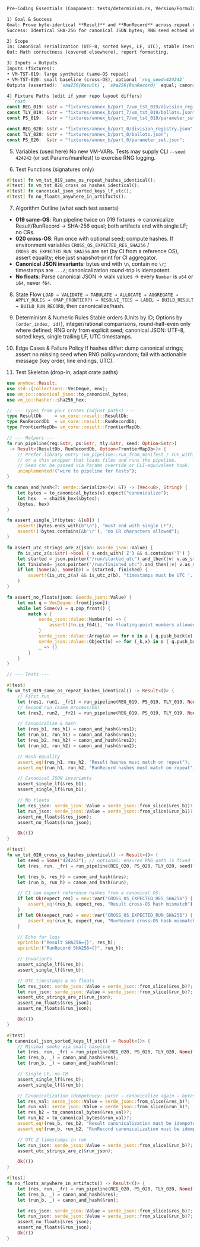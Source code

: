 ````md
Pre-Coding Essentials (Component: tests/determinism.rs, Version/FormulaID: VM-ENGINE v0) — 78/89

1) Goal & Success
Goal: Prove byte-identical **Result** and **RunRecord** across repeat runs (same OS) and across Win/macOS/Linux (CI), per VM-TST-019/020.  
Success: Identical SHA-256 for canonical JSON bytes; RNG seed echoed when used; artifacts end with a single `\n`; zero floats anywhere.

2) Scope
In: Canonical serialization (UTF-8, sorted keys, LF, UTC), stable iteration order, seeded RNG logging, offline I/O.  
Out: Math correctness (covered elsewhere), report formatting.

3) Inputs → Outputs
Inputs (fixtures):  
• VM-TST-019: large synthetic (same-OS repeat)  
• VM-TST-020: small baseline (cross-OS), optional `rng_seed=424242`  
Outputs (asserted): `sha256(Result)`, `sha256(RunRecord)` equal; canonical JSON invariants; no floats.

4) Fixture Paths (edit if your repo layout differs)
```rust
const REG_019: &str = "fixtures/annex_b/part_7/vm_tst_019/division_registry.json";
const TLY_019: &str = "fixtures/annex_b/part_7/vm_tst_019/ballots.json";
const PS_019:  &str = "fixtures/annex_b/part_7/vm_tst_019/parameter_set.json";

const REG_020: &str = "fixtures/annex_b/part_0/division_registry.json";
const TLY_020: &str = "fixtures/annex_b/part_0/ballots.json";
const PS_020:  &str = "fixtures/annex_b/part_0/parameter_set.json";
````

5. Variables (used here)
   No new VM-VARs. Tests may supply CLI `--seed 424242` (or set Params/manifest) to exercise RNG logging.

6. Test Functions (signatures only)

```rust
#[test] fn vm_tst_019_same_os_repeat_hashes_identical();
#[test] fn vm_tst_020_cross_os_hashes_identical();
#[test] fn canonical_json_sorted_keys_lf_utc();
#[test] fn no_floats_anywhere_in_artifacts();
```

7. Algorithm Outline (what each test asserts)

* **019 same-OS**: Run pipeline twice on 019 fixtures → canonicalize Result/RunRecord → SHA-256 equal; both artifacts end with single LF; no CRs.
* **020 cross-OS**: Run once with optional seed; compute hashes. If environment variables
  `CROSS_OS_EXPECTED_RES_SHA256` / `CROSS_OS_EXPECTED_RUN_SHA256` are set (by CI from a reference OS), assert equality; else just snapshot-print for CI aggregator.
* **Canonical JSON invariants**: bytes end with `\n`, contain no `\r`; timestamps are `...Z`; canonicalization round-trip is idempotent.
* **No floats**: Parse canonical JSON → walk values → every `Number` is `u64` or `i64`, never `f64`.

8. State Flow
   `LOAD → VALIDATE → TABULATE → ALLOCATE → AGGREGATE → APPLY_RULES → (MAP_FRONTIER?) → RESOLVE_TIES → LABEL → BUILD_RESULT → BUILD_RUN_RECORD`, then canonicalize/hash.

9. Determinism & Numeric Rules
   Stable orders (Units by ID; Options by `(order_index, id)`), integer/rational comparisons, round-half-even only where defined; RNG only from explicit seed; canonical JSON: UTF-8, sorted keys, single trailing LF, UTC timestamps.

10. Edge Cases & Failure Policy
    If hashes differ: dump canonical strings; assert no missing seed when RNG policy=random; fail with actionable message (key order, line endings, UTC).

11. Test Skeleton (drop-in; adapt crate paths)

```rust
use anyhow::Result;
use std::{collections::VecDeque, env};
use vm_io::canonical_json::to_canonical_bytes;
use vm_io::hasher::sha256_hex;

// --- Types from your crates (adjust paths) ---
type ResultDb     = vm_core::result::ResultDb;
type RunRecordDb  = vm_core::result::RunRecordDb;
type FrontierMapDb= vm_core::result::FrontierMapDb;

// --- Helpers ---
fn run_pipeline(reg:&str, ps:&str, tly:&str, seed: Option<&str>)
 -> Result<(ResultDb, RunRecordDb, Option<FrontierMapDb>)> {
    // Prefer library entry (vm_pipeline::run_from_manifest / run_with_ctx)
    // or a thin wrapper that loads files and runs the pipeline.
    // Seed can be passed via Params override or CLI-equivalent hook.
    unimplemented!("wire to pipeline for tests");
}

fn canon_and_hash<T: serde::Serialize>(v: &T) -> (Vec<u8>, String) {
    let bytes = to_canonical_bytes(v).expect("canonicalize");
    let hex   = sha256_hex(&bytes);
    (bytes, hex)
}

fn assert_single_lf(bytes: &[u8]) {
    assert!(bytes.ends_with(b"\n"), "must end with single LF");
    assert!(!bytes.contains(&b'\r'), "no CR characters allowed");
}

fn assert_utc_strings_are_z(json: &serde_json::Value) {
    fn is_utc_z(s:&str)->bool { s.ends_with('Z') && s.contains('T') }
    let started = json.pointer("/run/started_utc").and_then(|v| v.as_str());
    let finished= json.pointer("/run/finished_utc").and_then(|v| v.as_str());
    if let (Some(a), Some(b)) = (started, finished) {
        assert!(is_utc_z(a) && is_utc_z(b), "timestamps must be UTC '...Z'");
    }
}

fn assert_no_floats(json: &serde_json::Value) {
    let mut q = VecDeque::from([json]);
    while let Some(v) = q.pop_front() {
        match v {
            serde_json::Value::Number(n) => {
                assert!(!n.is_f64(), "no floating-point numbers allowed: {n}");
            }
            serde_json::Value::Array(a) => for x in a { q.push_back(x); }
            serde_json::Value::Object(o) => for (_k,x) in o { q.push_back(x); }
            _ => {}
        }
    }
}

// --- Tests ---

#[test]
fn vm_tst_019_same_os_repeat_hashes_identical() -> Result<()> {
    // First run
    let (res1, run1, _fr1) = run_pipeline(REG_019, PS_019, TLY_019, None)?;
    // Second run (same process/OS)
    let (res2, run2, _fr2) = run_pipeline(REG_019, PS_019, TLY_019, None)?;

    // Canonicalize & hash
    let (res_b1, res_h1) = canon_and_hash(&res1);
    let (run_b1, run_h1) = canon_and_hash(&run1);
    let (res_b2, res_h2) = canon_and_hash(&res2);
    let (run_b2, run_h2) = canon_and_hash(&run2);

    // Hash equality
    assert_eq!(res_h1, res_h2, "Result hashes must match on repeat");
    assert_eq!(run_h1, run_h2, "RunRecord hashes must match on repeat");

    // Canonical JSON invariants
    assert_single_lf(&res_b1);
    assert_single_lf(&run_b1);

    // No floats
    let res_json: serde_json::Value = serde_json::from_slice(&res_b1)?;
    let run_json: serde_json::Value = serde_json::from_slice(&run_b1)?;
    assert_no_floats(&res_json);
    assert_no_floats(&run_json);

    Ok(())
}

#[test]
fn vm_tst_020_cross_os_hashes_identical() -> Result<()> {
    let seed = Some("424242"); // optional: ensures RNG path is fixed if triggered
    let (res, run, _fr) = run_pipeline(REG_020, PS_020, TLY_020, seed)?;

    let (res_b, res_h) = canon_and_hash(&res);
    let (run_b, run_h) = canon_and_hash(&run);

    // CI can export reference hashes from a canonical OS:
    if let Ok(expect_res) = env::var("CROSS_OS_EXPECTED_RES_SHA256") {
        assert_eq!(res_h, expect_res, "Result cross-OS hash mismatch");
    }
    if let Ok(expect_run) = env::var("CROSS_OS_EXPECTED_RUN_SHA256") {
        assert_eq!(run_h, expect_run, "RunRecord cross-OS hash mismatch");
    }

    // Echo for logs
    eprintln!("Result SHA256={}", res_h);
    eprintln!("RunRecord SHA256={}", run_h);

    // Invariants
    assert_single_lf(&res_b);
    assert_single_lf(&run_b);

    // UTC timestamps & no floats
    let res_json: serde_json::Value = serde_json::from_slice(&res_b)?;
    let run_json: serde_json::Value = serde_json::from_slice(&run_b)?;
    assert_utc_strings_are_z(&run_json);
    assert_no_floats(&res_json);
    assert_no_floats(&run_json);

    Ok(())
}

#[test]
fn canonical_json_sorted_keys_lf_utc() -> Result<()> {
    // Minimal smoke via small baseline
    let (res, run, _fr) = run_pipeline(REG_020, PS_020, TLY_020, None)?;
    let (res_b, _) = canon_and_hash(&res);
    let (run_b, _) = canon_and_hash(&run);

    // Single LF, no CR
    assert_single_lf(&res_b);
    assert_single_lf(&run_b);

    // Canonicalization idempotency: parse → canonicalize again → bytes equal
    let res_val: serde_json::Value = serde_json::from_slice(&res_b)?;
    let run_val: serde_json::Value = serde_json::from_slice(&run_b)?;
    let res_b2 = to_canonical_bytes(&res_val)?;
    let run_b2 = to_canonical_bytes(&run_val)?;
    assert_eq!(res_b, res_b2, "Result canonicalization must be idempotent");
    assert_eq!(run_b, run_b2, "RunRecord canonicalization must be idempotent");

    // UTC Z timestamps in run
    let run_json: serde_json::Value = serde_json::from_slice(&run_b)?;
    assert_utc_strings_are_z(&run_json);

    Ok(())
}

#[test]
fn no_floats_anywhere_in_artifacts() -> Result<()> {
    let (res, run, _fr) = run_pipeline(REG_020, PS_020, TLY_020, None)?;
    let (res_b, _) = canon_and_hash(&res);
    let (run_b, _) = canon_and_hash(&run);

    let res_json: serde_json::Value = serde_json::from_slice(&res_b)?;
    let run_json: serde_json::Value = serde_json::from_slice(&run_b)?;
    assert_no_floats(&res_json);
    assert_no_floats(&run_json);
    Ok(())
}
```

```
```
